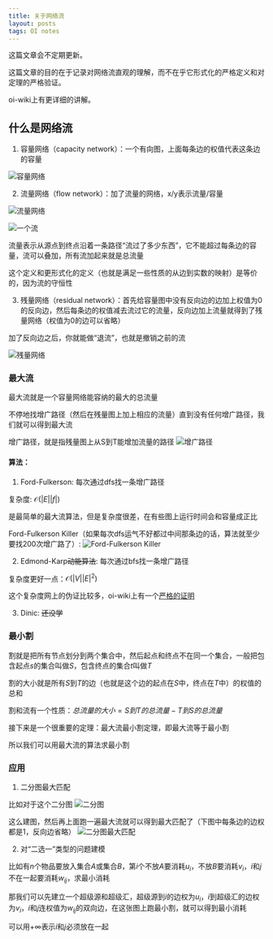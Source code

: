 ```yaml
---
title: 关于网络流
layout: posts
tags: OI notes
---
```


这篇文章会不定期更新。

这篇文章的目的在于记录对网络流直观的理解，而不在乎它形式化的严格定义和对定理的严格验证。

oi-wiki上有更详细的讲解。

## 什么是网络流

1. 容量网络（capacity network）：一个有向图，上面每条边的权值代表这条边的容量

![容量网络](https://c2.im5i.com/2023/02/08/nXbyz.png)

2. 流量网络（flow network）：加了流量的网络，x/y表示流量/容量

![流量网络](https://c2.im5i.com/2023/02/08/nXu76.png)

![一个流](https://c2.im5i.com/2023/02/08/nXHP8.png)

流量表示从源点到终点沿着一条路径“流过了多少东西”，它不能超过每条边的容量，流可以叠加，所有流加起来就是总流量

这个定义和更形式化的定义（也就是满足一些性质的从边到实数的映射）是等价的，因为流的守恒性

3. 残量网络（residual network）：首先给容量图中没有反向边的边加上权值为0的反向边，然后每条边的权值减去流过它的流量，反向边加上流量就得到了残量网络（权值为0的边可以省略）

加了反向边之后，你就能做“退流”，也就是撤销之前的流

![残量网络](https://c2.im5i.com/2023/02/08/nXAbL.png)

### 最大流

最大流就是一个容量网络能容纳的最大的总流量

不停地找增广路径（然后在残量图上加上相应的流量）直到没有任何增广路径，我们就可以得到最大流

增广路径，就是指残量图上从S到T能增加流量的路径
![增广路径](https://c2.im5i.com/2023/02/08/nXLmt.png)

#### 算法：
1. Ford-Fulkerson: 每次通过dfs找一条增广路径

复杂度: $\mathcal{O}(|E||f|)$

是最简单的最大流算法，但是复杂度很差，在有些图上运行时间会和容量成正比

Ford-Fulkerson Killer（如果每次dfs运气不好都过中间那条边的话，算法就至少要找200次增广路了）:
![Ford-Fulkerson Killer](https://c2.im5i.com/2023/02/08/nXzhq.png)

2. Edmond-Karp~~动能算法~~: 每次通过bfs找一条增广路径

复杂度更好一点：$\mathcal{O}(|V||E|^2)$

这个复杂度网上的伪证比较多，oi-wiki上有一个[严格的证明](https://oi-wiki.org/graph/flow/max-flow/#%E6%97%B6%E9%97%B4%E5%A4%8D%E6%9D%82%E5%BA%A6%E5%88%86%E6%9E%90)

3. Dinic: ~~还没学~~

### 最小割
割就是把所有节点划分到两个集合中，然后起点和终点不在同一个集合，一般把包含起点$s$的集合叫做$S$，包含终点的集合$t$叫做$T$

割的大小就是所有$S$到$T$的边（也就是这个边的起点在$S$中，终点在$T$中）的权值的总和

割和流有一个性质：$总流量的大小=S到T的总流量-T到S的总流量$

接下来是一个很重要的定理：最大流最小割定理，即最大流等于最小割

所以我们可以用最大流的算法求最小割

### 应用
1. 二分图最大匹配

比如对于这个二分图
![二分图](https://c2.im5i.com/2023/02/08/nXpV3.png)

这么建图，然后再上面跑一遍最大流就可以得到最大匹配了（下图中每条边的边权都是1，反向边省略）
![二分图最大匹配](https://c2.im5i.com/2023/02/08/nX7Wy.png)

2. 对“二选一”类型的问题建模

比如有$n$个物品要放入集合$A$或集合$B$，第$i$个不放$A$要消耗$u_i$，不放$B$要消耗$v_i$，$i$和$j$不在一起要消耗$w_{ij}$，求最小消耗

那我们可以先建立一个超级源和超级汇，超级源到$i$的边权为$u_i$，$i$到超级汇的边权为$v_i$，$i$和$j$连权值为$w_{ij}$的双向边，在这张图上跑最小割，就可以得到最小消耗

可以用$+\infty$表示$i$和$j$必须放在一起